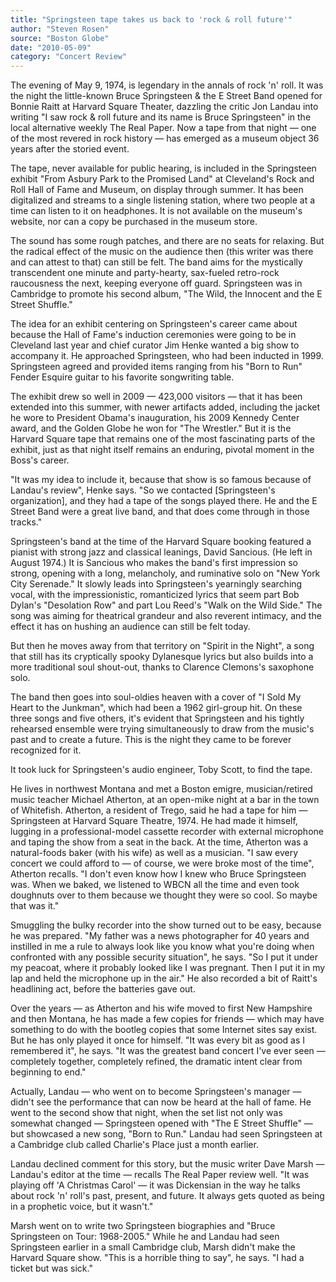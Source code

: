 ```yaml
---
title: "Springsteen tape takes us back to 'rock & roll future'"
author: "Steven Rosen"
source: "Boston Globe"
date: "2010-05-09"
category: "Concert Review"
---
```


The evening of May 9, 1974, is legendary in the annals of rock 'n' roll. It was the night the little-known Bruce Springsteen & the E Street Band opened for Bonnie Raitt at Harvard Square Theater, dazzling the critic Jon Landau into writing "I saw rock & roll future and its name is Bruce Springsteen" in the local alternative weekly The Real Paper. Now a tape from that night — one of the most revered in rock history — has emerged as a museum object 36 years after the storied event.

The tape, never available for public hearing, is included in the Springsteen exhibit "From Asbury Park to the Promised Land" at Cleveland's Rock and Roll Hall of Fame and Museum, on display through summer. It has been digitalized and streams to a single listening station, where two people at a time can listen to it on headphones. It is not available on the museum's website, nor can a copy be purchased in the museum store.

The sound has some rough patches, and there are no seats for relaxing. But the radical effect of the music on the audience then (this writer was there and can attest to that) can still be felt. The band aims for the mystically transcendent one minute and party-hearty, sax-fueled retro-rock raucousness the next, keeping everyone off guard. Springsteen was in Cambridge to promote his second album, "The Wild, the Innocent and the E Street Shuffle."

The idea for an exhibit centering on Springsteen's career came about because the Hall of Fame's induction ceremonies were going to be in Cleveland last year and chief curator Jim Henke wanted a big show to accompany it. He approached Springsteen, who had been inducted in 1999. Springsteen agreed and provided items ranging from his "Born to Run" Fender Esquire guitar to his favorite songwriting table.

The exhibit drew so well in 2009 — 423,000 visitors — that it has been extended into this summer, with newer artifacts added, including the jacket he wore to President Obama's inauguration, his 2009 Kennedy Center award, and the Golden Globe he won for "The Wrestler." But it is the Harvard Square tape that remains one of the most fascinating parts of the exhibit, just as that night itself remains an enduring, pivotal moment in the Boss's career.

"It was my idea to include it, because that show is so famous because of Landau's review", Henke says. "So we contacted [Springsteen's organization], and they had a tape of the songs played there. He and the E Street Band were a great live band, and that does come through in those tracks."

Springsteen's band at the time of the Harvard Square booking featured a pianist with strong jazz and classical leanings, David Sancious. (He left in August 1974.) It is Sancious who makes the band's first impression so strong, opening with a long, melancholy, and ruminative solo on "New York City Serenade." It slowly leads into Springsteen's yearningly searching vocal, with the impressionistic, romanticized lyrics that seem part Bob Dylan's "Desolation Row" and part Lou Reed's "Walk on the Wild Side." The song was aiming for theatrical grandeur and also reverent intimacy, and the effect it has on hushing an audience can still be felt today.

But then he moves away from that territory on "Spirit in the Night", a song that still has its cryptically spooky Dylanesque lyrics but also builds into a more traditional soul shout-out, thanks to Clarence Clemons's saxophone solo.

The band then goes into soul-oldies heaven with a cover of "I Sold My Heart to the Junkman", which had been a 1962 girl-group hit. On these three songs and five others, it's evident that Springsteen and his tightly rehearsed ensemble were trying simultaneously to draw from the music's past and to create a future. This is the night they came to be forever recognized for it.

It took luck for Springsteen's audio engineer, Toby Scott, to find the tape.

He lives in northwest Montana and met a Boston emigre, musician/retired music teacher Michael Atherton, at an open-mike night at a bar in the town of Whitefish. Atherton, a resident of Trego, said he had a tape for him — Springsteen at Harvard Square Theatre, 1974. He had made it himself, lugging in a professional-model cassette recorder with external microphone and taping the show from a seat in the back. At the time, Atherton was a natural-foods baker (with his wife) as well as a musician. "I saw every concert we could afford to — of course, we were broke most of the time", Atherton recalls. "I don't even know how I knew who Bruce Springsteen was. When we baked, we listened to WBCN all the time and even took doughnuts over to them because we thought they were so cool. So maybe that was it."

Smuggling the bulky recorder into the show turned out to be easy, because he was prepared. "My father was a news photographer for 40 years and instilled in me a rule to always look like you know what you're doing when confronted with any possible security situation", he says. "So I put it under my peacoat, where it probably looked like I was pregnant. Then I put it in my lap and held the microphone up in the air." He also recorded a bit of Raitt's headlining act, before the batteries gave out.

Over the years — as Atherton and his wife moved to first New Hampshire and then Montana, he has made a few copies for friends — which may have something to do with the bootleg copies that some Internet sites say exist. But he has only played it once for himself. "It was every bit as good as I remembered it", he says. "It was the greatest band concert I've ever seen — completely together, completely refined, the dramatic intent clear from beginning to end."

Actually, Landau — who went on to become Springsteen's manager — didn't see the performance that can now be heard at the hall of fame. He went to the second show that night, when the set list not only was somewhat changed — Springsteen opened with "The E Street Shuffle" — but showcased a new song, "Born to Run." Landau had seen Springsteen at a Cambridge club called Charlie's Place just a month earlier.

Landau declined comment for this story, but the music writer Dave Marsh — Landau's editor at the time — recalls The Real Paper review well. "It was playing off 'A Christmas Carol' — it was Dickensian in the way he talks about rock 'n' roll's past, present, and future. It always gets quoted as being in a prophetic voice, but it wasn't."

Marsh went on to write two Springsteen biographies and "Bruce Springsteen on Tour: 1968-2005." While he and Landau had seen Springsteen earlier in a small Cambridge club, Marsh didn't make the Harvard Square show. "This is a horrible thing to say", he says. "I had a ticket but was sick."
